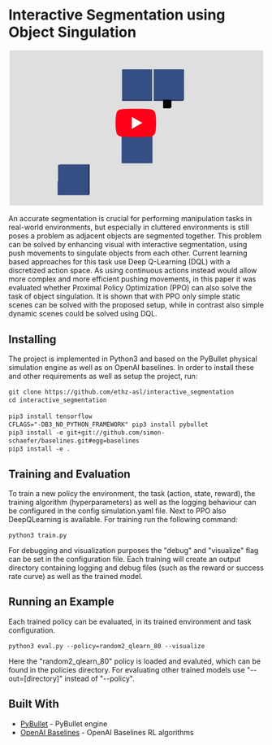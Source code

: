 # Interactive Segmentation using Object Singulation
<p align="center">
  <a href="https://youtu.be/c3uuF9amHV8">
    <img src="assets/thumbnail_yt.jpeg" alt="Youtube Thumbnail" width="500"/>
  </a>
</p>

An accurate segmentation is crucial for performing manipulation tasks in real-world environments, but especially in cluttered environments is still poses a problem as adjacent objects are segmented together. This problem can be solved by enhancing visual with interactive segmentation, using push movements to singulate objects from each other. Current learning based approaches for this task use Deep Q-Learning (DQL) with a discretized action space. As using continuous actions instead would allow more complex and more efficient pushing movements, in this paper it was evaluated whether Proximal Policy Optimization (PPO) can also solve the task of object singulation. It is shown that with PPO only simple static scenes can be solved with the proposed setup, while in contrast also simple dynamic scenes could be solved using DQL.  

## Installing
The project is implemented in Python3 and based on the PyBullet physical simulation engine as well as on OpenAI baselines. In order to install these and other requirements as well as setup the project, run:

```
git clone https://github.com/ethz-asl/interactive_segmentation
cd interactive_segmentation

pip3 install tensorflow
CFLAGS="-DB3_NO_PYTHON_FRAMEWORK" pip3 install pybullet
pip3 install -e git+git://github.com/simon-schaefer/baselines.git#egg=baselines
pip3 install -e .

```

## Training and Evaluation
To train a new policy the environment, the task (action, state, reward), the training algorithm (hyperparameters) as well as the logging behaviour can be configured in the config simulation.yaml file. Next to PPO also DeepQLearning is available. For training run the following command:

```
python3 train.py
```

For debugging and visualization purposes the "debug" and "visualize" flag can be set in the configuration file. Each training will create an output directory containing logging and debug files (such as the reward or success rate curve) as well as the trained model.

## Running an Example

Each trained policy can be evaluated, in its trained environment and task configuration.

```
python3 eval.py --policy=random2_qlearn_80 --visualize
```

Here the "random2_qlearn_80" policy is loaded and evaluted, which can be found in the policies directory. For evaluating other trained models use "--out=[directory]" instead of "--policy". 

## Built With

* [PyBullet](https://pybullet.org/wordpress/) - PyBullet engine  
* [OpenAI Baselines](https://openai.com/) - OpenAI Baselines RL algorithms



<!--
# Parameter Grid Search
| algo  | scene  | sensor    | rew_schedule | minibatch | network     | train_exploration_fraction |   | reward | success rate |
|-------|--------|-----------|--------------|-----------|-------------|----------------------------|---|--------|--------------|
|       |        |           |              |           |             |                            |   |        |              |
| ppo2  | fixed  | segmented | 0            | 8         | fc_small    |                            |   | >38    | 0.0          |
| ppo2  | fixed  | distances | 0            | 8         | fc_small    |                            |   | 20     | 0.0          |
| ppo2  | fixed  | segmented | 1            | 8         | fc_small    |                            |   | >28    | 0.0          |
| ppo2  | fixed  | distances | 1            | 8         | fc_small    |                            |   | 38     | 0.001        |
| ppo2  | fixed  | segmented | 0            | 128       | fc_small    |                            |   | ~940   | ~0.31        |
| ppo2  | fixed  | distances | 0            | 128       | fc_small    |                            |   | >1752  | >0.82        |
| ppo2  | fixed  | segmented | 1            | 128       | fc_small    |                            |   | >175   | 0.0          |
| ppo2  | fixed  | distances | 1            | 128       | fc_small    |                            |   | ~1220  | >0.45        |
| ppo2  | random | segmented | 0            | 8         | fc_small    |                            |   | >70    | 0.003        |
| ppo2  | random | distances | 0            | 8         | fc_small    |                            |   | >70    | 0.004        |
| ppo2  | random | segmented | 1            | 8         | fc_small    |                            |   | 15     | 0.004        |
| ppo2  | random | distances | 1            | 8         | fc_small    |                            |   | 70     | 0.004        |
| ppo2  | random | segmented | 0            | 128       | fc_small    |                            |   | 250    | 0.04         |
| ppo2  | random | distances | 0            | 128       | fc_small    |                            |   | >80    | >0.008       |
| ppo2  | random | segmented | 1            | 128       | fc_small    |                            |   | 55     | 0.003        |
| deepq | random | segmented | 1            |           | cnn_smaller | 0.2                        |   | >450   | >0.12        |
| deeqp | random | segmented | 1            |           | fc_small    | 0.1                        |   | 420    | 0.13         | -->
